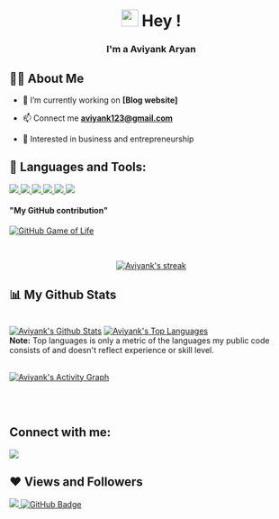 <h1 align="center"> <img src="https://raw.githubusercontent.com/MartinHeinz/MartinHeinz/master/wave.gif" width="30px"> Hey !</h1>
<h3 align="center">I'm a Aviyank Aryan </h3>


## 🙋‍♂️ About Me

- 🔭 I’m currently working on **[Blog website]**

- 📫 Connect me **aviyank123@gmail.com**

- 🎢 Interested in business and entrepreneurship

## 🚀 Languages and Tools:

<p align="left">
    <a href="https://www.python.org" target="_blank"> <img src="https://img.icons8.com/color/48/000000/python.png"/> </a>
    <a href="https://developer.mozilla.org/en-US/docs/Web/JavaScript" target="_blank"> <img src="https://img.icons8.com/color/48/000000/javascript.png"/> </a> 
    <a href="https://www.w3.org/html/" target="_blank"> <img src="https://img.icons8.com/color/48/000000/html-5.png"/> </a>
    <a href="https://git-scm.com/" target="_blank"> <img src="https://img.icons8.com/color/48/000000/git.png"/> </a> 
    <a href="https://git-scm.com/" target="_blank"> <img src="https://img.icons8.com/color/48/000000/css3.png"/> </a> 
    <a href="https://git-scm.com/" target="_blank"> <img src="https://img.icons8.com/color/48/000000/figma.png"/> </a>
    <h4>"My GitHub contribution"</h4> 
    <a href="https://github4life.herokuapp.com/Aviyank" rel="nofollow"><img          src="https://camo.githubusercontent.com/093a39da9b776f90b5895dcb5e2ad23d2e7fc9d6054ad2cc03c9af0e30debba1/68747470733a2f2f676974687562346c6966652e6865726f6b756170702e636f6d2f502  d726979616e6b612d7072617361642e6769663f7a3d36" alt="GitHub Game of Life" data-canonical-src="https://github4life.herokuapp.com/Aviyank.gif?z=6" style="max-width: 100%;"></a> 
</p>

<!-- [![React Badge](https://img.shields.io/badge/-React-61DBFB?style=for-the-badge&labelColor=black&logo=react&logoColor=61DBFB)](#)  [![Javascript Badge](https://img.shields.io/badge/-Javascript-F0DB4F?style=for-the-badge&labelColor=black&logo=javascript&logoColor=F0DB4F)](#) [![Typescript Badge](https://img.shields.io/badge/-Typescript-007acc?style=for-the-badge&labelColor=black&logo=typescript&logoColor=007acc)](#) [![Nodejs Badge](https://img.shields.io/badge/-Nodejs-3C873A?style=for-the-badge&labelColor=black&logo=node.js&logoColor=3C873A)](#) [![GraphQL Badge](https://img.shields.io/badge/-GraphQl-e535ab?style=for-the-badge&labelColor=black&logo=node.js&logoColor=e535ab)](#) -->
<br/>

<p align="center">
    <a href="https://github.com/Aviyank/github-readme-streak-stats">
        <img title="🔥 Get streak stats for your profile at git.io/streak-stats" alt="Aviyank's streak" src="https://github-readme-streak-stats.herokuapp.com/?user=Aviyank&theme=black-ice&hide_border=true&stroke=0000&background=060A0CD0"/>
    </a>
</p>

## 📊 My Github Stats

  <br/>
    <a href="https://github.com/Aviyank/github-readme-stats"><img alt="Aviyank's Github Stats" src="https://github-readme-stats.vercel.app/api?username=Aviyank&show_icons=true&count_private=true&theme=react&hide_border=true&bg_color=0D1117" /></a>
  <a href="https://github.com/Aviyank/github-readme-stats"><img alt="Aviyank's Top Languages" src="https://github-readme-stats.vercel.app/api/top-langs/?username=Aviyank&langs_count=8&count_private=true&layout=compact&theme=react&hide_border=true&bg_color=0D1117" /></a>
  <br/>
  <b>Note:</b> Top languages is only a metric of the languages my public code consists of and doesn't reflect experience or skill level.


<br/>
<br/>

<a href="https://github.com/Aviyank/github-readme-activity-graph"><img alt="Aviyank's Activity Graph" src="https://activity-graph.herokuapp.com/graph?username=Aviyank&bg_color=0D1117&color=5BCDEC&line=5BCDEC&point=FFFFFF&hide_border=true" /></a>

<br/>
<br/>

## Connect with me:
<p align="left">

<a href = "https://www.linkedin.com/in/aviyank-aryan-67a520207"><img src="https://img.icons8.com/fluent/48/000000/linkedin.png"/></a>


</p>

## ❤ Views and Followers
<a href="https://github.com/Meghna-DAS/github-profile-views-counter">
    <img src="https://komarev.com/ghpvc/?username=Aviyank">
</a>
<a href="https://github.com/Aviyank?tab=followers"><img src="https://img.shields.io/github/followers/Aviyank?label=Followers&style=social" alt="GitHub Badge"></a>
